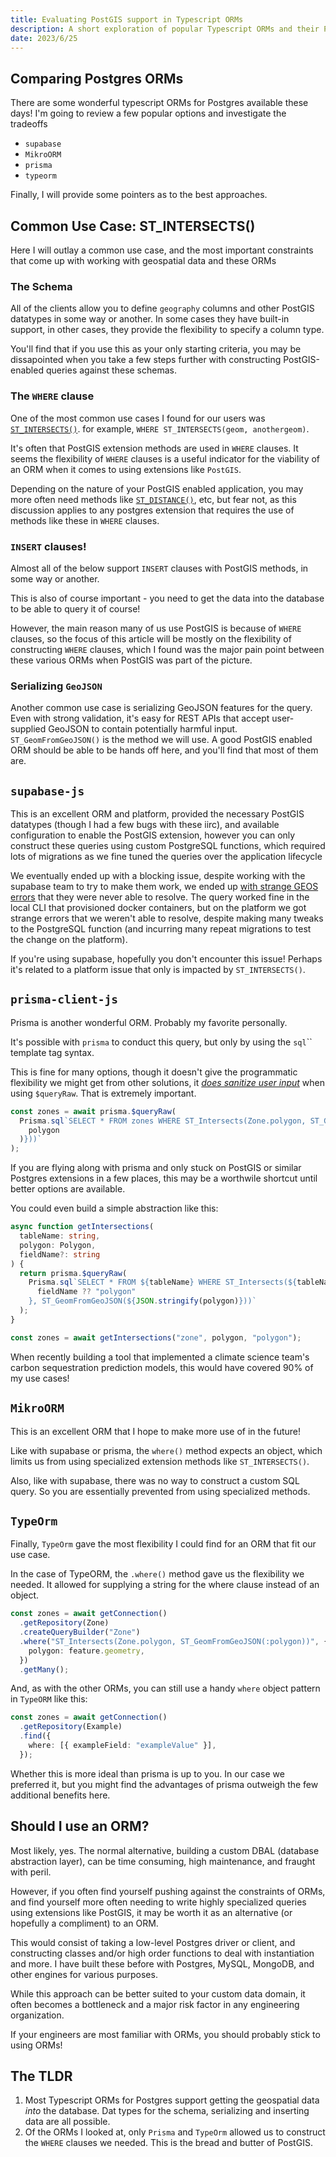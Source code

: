 ```yaml
---
title: Evaluating PostGIS support in Typescript ORMs
description: A short exploration of popular Typescript ORMs and their PostGIS support constraints
date: 2023/6/25
---
```


## Comparing Postgres ORMs

There are some wonderful typescript ORMs for Postgres available these days!
I'm going to review a few popular options and investigate the tradeoffs

- `supabase`
- `MikroORM`
- `prisma`
- `typeorm`

Finally, I will provide some pointers as to the best approaches.

## Common Use Case: ST_INTERSECTS()

Here I will outlay a common use case, and the most important constraints that come up with working with geospatial data and these ORMs

### The Schema

All of the clients allow you to define `geography` columns and other PostGIS datatypes in some way or another. In some cases they have built-in support, in other cases, they provide the flexibility to specify a column type.

You'll find that if you use this as your only starting criteria, you may be dissapointed when you take a few steps further with constructing PostGIS-enabled queries against these schemas.

### The `WHERE` clause

One of the most common use cases I found for our users was [`ST_INTERSECTS()`](https://postgis.net/docs/ST_Intersects.html). for example, `WHERE ST_INTERSECTS(geom, anothergeom)`. [](https://postgis.net/docs/ST_Intersects.html)

It's often that PostGIS extension methods are used in `WHERE` clauses. It seems the flexibility of `WHERE` clauses is a useful indicator for the viability of an ORM when it comes to using extensions like `PostGIS`.

Depending on the nature of your PostGIS enabled application, you may more often need methods like [`ST_DISTANCE()`](https://postgis.net/docs/ST_Distance.html), etc, but fear not, as this discussion applies to any postgres extension that requires the use of methods like these in `WHERE` clauses.

### `INSERT` clauses!

Almost all of the below support `INSERT` clauses with PostGIS methods, in some way or another.

This is also of course important - you need to get the data into the database to be able to query it of course!

However, the main reason many of us use PostGIS is because of `WHERE` clauses, so the focus of this article will be mostly on the flexibility of constructing `WHERE` clauses, which I found was the major pain point between these various ORMs when PostGIS was part of the picture.

### Serializing `GeoJSON`

Another common use case is serializing GeoJSON features for the query. Even with strong validation, it's easy for REST APIs that accept user-supplied GeoJSON to contain potentially harmful input.
`ST_GeomFromGeoJSON()` is the method we will use. A good PostGIS enabled ORM should be able to be hands off here, and you'll find that most of them are.

## `supabase-js`

This is an excellent ORM and platform, provided the necessary PostGIS datatypes (though I had a few bugs with these iirc), and available configuration to enable the PostGIS extension, however you can only construct these queries using custom PostgreSQL functions, which required lots of migrations as we fine tuned the queries over the application lifecycle

We eventually ended up with a blocking issue, despite working with the supabase team to try to make them work, we ended up [with strange GEOS errors](https://github.com/orgs/supabase/discussions/14013) that they were never able to resolve. The query worked fine in the local CLI that provisioned docker containers, but on the platform we got strange errors that we weren't able to resolve, despite making many tweaks to the PostgreSQL function (and incurring many repeat migrations to test the change on the platform).

If you're using supabase, hopefully you don't encounter this issue! Perhaps it's related to a platform issue that only is impacted by `ST_INTERSECTS()`.

## `prisma-client-js`

Prisma is another wonderful ORM. Probably my favorite personally.

It's possible with `prisma` to conduct this query, but only by using the `sql`\`\` template tag syntax.

This is fine for many options, though it doesn't give the programmatic flexibility we might get from other solutions, it [_does sanitize user input_](https://www.prisma.io/docs/concepts/components/prisma-client/raw-database-access#using-variables) when using `$queryRaw`. That is extremely important.

```ts
const zones = await prisma.$queryRaw(
  Prisma.sql`SELECT * FROM zones WHERE ST_Intersects(Zone.polygon, ST_GeomFromGeoJSON(${JSON.stringify(
    polygon
  )}))`
);
```

If you are flying along with prisma and only stuck on PostGIS or similar Postgres extensions in a few places, this may be a worthwile shortcut until better options are available.

You could even build a simple abstraction like this:

```ts
async function getIntersections(
  tableName: string,
  polygon: Polygon,
  fieldName?: string
) {
  return prisma.$queryRaw(
    Prisma.sql`SELECT * FROM ${tableName} WHERE ST_Intersects(${tableName}.${
      fieldName ?? "polygon"
    }, ST_GeomFromGeoJSON(${JSON.stringify(polygon)}))`
  );
}

const zones = await getIntersections("zone", polygon, "polygon");
```

When recently building a tool that implemented a climate science team's carbon sequestration prediction models, this would have covered 90% of my use cases!

## `MikroORM`

This is an excellent ORM that I hope to make more use of in the future!

Like with supabase or prisma, the `where()` method expects an object, which limits us from using specialized extension methods like `ST_INTERSECTS()`.

Also, like with supabase, there was no way to construct a custom SQL query. So you are essentially prevented from using specialized methods.

## `TypeOrm`

Finally, `TypeOrm` gave the most flexibility I could find for an ORM that fit our use case.

In the case of TypeORM, the `.where()` method gave us the flexibility we needed. It allowed for supplying a string for the where clause instead of an object.

```ts
const zones = await getConnection()
  .getRepository(Zone)
  .createQueryBuilder("Zone")
  .where("ST_Intersects(Zone.polygon, ST_GeomFromGeoJSON(:polygon))", {
    polygon: feature.geometry,
  })
  .getMany();
```

And, as with the other ORMs, you can still use a handy `where` object pattern in `TypeORM` like this:

```ts
const zones = await getConnection()
  .getRepository(Example)
  .find({
    where: [{ exampleField: "exampleValue" }],
  });
```
Whether this is more ideal than prisma is up to you. In our case we preferred it, but you might find the advantages of prisma outweigh the few additional benefits here.

## Should I use an ORM?

Most likely, yes. The normal alternative, building a custom DBAL (database abstraction layer), can be time consuming, high maintenance, and fraught with peril.

However, if you often find yourself pushing against the constraints of ORMs, and find yourself more often needing to write highly specialized queries using extensions like PostGIS, it may be worth it as an alternative (or hopefully a compliment) to an ORM.

This would consist of taking a low-level Postgres driver or client, and constructing classes and/or high order functions to deal with instantiation and more.  I have built these before with Postgres, MySQL, MongoDB, and other engines for various purposes.

While this approach can be better suited to your custom data domain, it often becomes a bottleneck and a major risk factor in any engineering organization.

If your engineers are most familiar with ORMs, you should probably stick to using ORMs!


## The TLDR

1. Most Typescript ORMs for Postgres support getting the geospatial data _into_ the database. Dat types for the schema, serializing and inserting data are all possible.
2. Of the ORMs I looked at, only `Prisma` and `TypeOrm` allowed us to construct the `WHERE` clauses we needed. This is the bread and butter of PostGIS.
